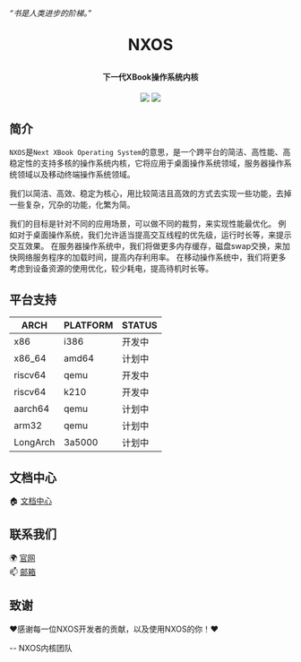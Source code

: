*“书是人类进步的阶梯。”*

<h1 align="center" style="margin: 30px 0 30px; font-weight: bold;">NXOS</h1>
<h4 align="center">下一代XBook操作系统内核</h4>
<p align="center">
	<a href="https://gitee.com/BookOS/nxos/stargazers"><img src="https://gitee.com/BookOS/nxos/badge/star.svg"></a>
	<a href="https://gitee.com/BookOS/nxos/members"><img src="https://gitee.com/BookOS/nxos/badge/fork.svg"></a>
</p>

## 简介

`NXOS`是`Next XBook Operating System`的意思，是一个跨平台的简洁、高性能、高稳定性的支持多核的操作系统内核，它将应用于桌面操作系统领域，服务器操作系统领域以及移动终端操作系统领域。

我们以简洁、高效、稳定为核心，用比较简洁且高效的方式去实现一些功能，去掉一些复杂，冗杂的功能，化繁为简。

我们的目标是针对不同的应用场景，可以做不同的裁剪，来实现性能最优化。
例如对于桌面操作系统，我们允许适当提高交互线程的优先级，运行时长等，来提示交互效果。
在服务器操作系统中，我们将做更多内存缓存，磁盘swap交换，来加快网络服务程序的加载时间，提高内存利用率。
在移动操作系统中，我们将更多考虑到设备资源的使用优化，较少耗电，提高待机时长等。

## 平台支持

| ARCH    | PLATFORM   |STATUS      |
| ------- | ---------- | ---------- |
| x86     | i386       | 开发中 |
| x86_64  | amd64      | 计划中 |
| riscv64 | qemu       | 开发中 |
| riscv64 | k210       | 开发中 |
| aarch64 | qemu       | 计划中 |
| arm32   | qemu       | 计划中 |
| LongArch| 3a5000     | 计划中 |

## 文档中心

🏠 [文档中心](https://gitee.com/BookOS/nxos-documentation)  

## 联系我们  
🌍 [官网](https://www.book-os.org)  
📫 [邮箱](mailto:book-os@163.com)  

## 致谢

❤感谢每一位NXOS开发者的贡献，以及使用NXOS的你！❤

-- NXOS内核团队

